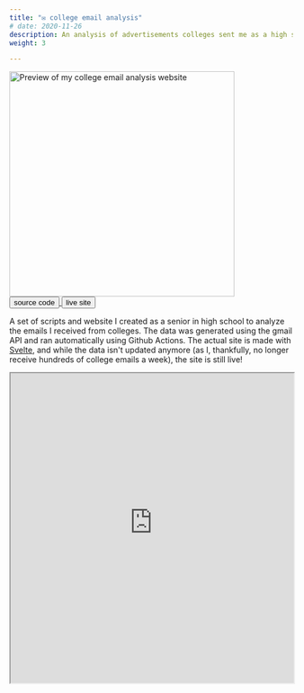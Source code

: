 ```yaml
---
title: "✉️ college email analysis"
# date: 2020-11-26
description: An analysis of advertisements colleges sent me as a high school senior.
weight: 3

---
```



<div class="image-wrapper">
<img src="/images/collegeemails.png" alt="Preview of my college email analysis website" height="400px" />
</div>


<div class="links">
<a class="fake-button" href="https://github.com/louismeunier/college-emails">
<button class="btn btn-info">source code</button>
</a>

<a class="fake-button" href="https://college-emails.louismeunier.net">
<button class="btn btn-info">live site</button>
</a>
</div>

A set of scripts and website I created as a senior in high school to analyze the emails I received from colleges. The data was generated using the gmail API and ran automatically using Github Actions. The actual site is made with <a class="in-text-link" href="https://svelte.dev/">Svelte</a>, and while the data isn't updated anymore (as I, thankfully, no longer receive hundreds of college emails a week), the site is still live!

<iframe class="website-preview" src="https://college-emails.louismeunier.net" width="100%" height="550px"></iframe>
